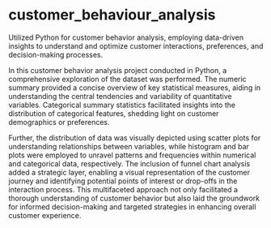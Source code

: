 # customer_behaviour_analysis
Utilized Python for customer behavior analysis, employing data-driven insights to understand and optimize customer interactions, preferences, and decision-making processes.

In this customer behavior analysis project conducted in Python, a comprehensive exploration of the dataset was performed. The numeric summary provided a concise overview of key statistical measures, aiding in understanding the central tendencies and variability of quantitative variables. Categorical summary statistics facilitated insights into the distribution of categorical features, shedding light on customer demographics or preferences.

Further, the distribution of data was visually depicted using scatter plots for understanding relationships between variables, while histogram and bar plots were employed to unravel patterns and frequencies within numerical and categorical data, respectively. The inclusion of funnel chart analysis added a strategic layer, enabling a visual representation of the customer journey and identifying potential points of interest or drop-offs in the interaction process. This multifaceted approach not only facilitated a thorough understanding of customer behavior but also laid the groundwork for informed decision-making and targeted strategies in enhancing overall customer experience.
